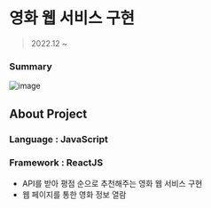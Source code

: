 # 영화 웹 서비스 구현
> 2022.12 ~

### Summary
![image](https://user-images.githubusercontent.com/113609781/209799968-e8b40a32-d2c7-43e9-9dfc-a19d8dda6fbe.png)

## About Project
### Language : JavaScript
### Framework : ReactJS
* API를 받아 평점 순으로 추천해주는 영화 웹 서비스 구현 
* 웹 페이지를 통한 영화 정보 열람
